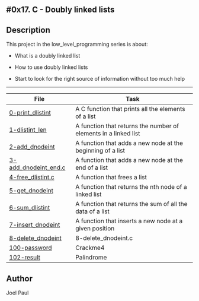#0x17. C - Doubly linked lists
---
## Description

This project in the low_level_programming series is about:

* What is a doubly linked list

* How to use doubly linked lists

* Start to look for the right source of information without too much help

---
File|Task
---|---
[0-print_dlistint](./0-print_dlistint) | A C function that prints all the elements of a list
[1-dlistint_len](./1-dlistint_len) | A function that returns the number of elements in a linked list
[2-add_dnodeint](./2-add_dnodeint) | A function that adds a new node at the beginning of a list
[3-add_dnodeint_end.c ](./3-add_dnodeint_end.c ) | A function that adds a new node at the end of a list
[4-free_dlistint.c ](./4-free_dlistint.c ) | A function that frees a list
[5-get_dnodeint](./5-get_dnodeint) | A function that returns the nth node of a linked list
[6-sum_dlistint](./6-sum_dlistint) | A function that returns the sum of all the data of a list
[7-insert_dnodeint](./7-insert_dnodeint) | A function that inserts a new node at a given position
[8-delete_dnodeint](./8-delete_dnodeint) | 8-delete_dnodeint.c
[100-password ](./100-password ) | Crackme4
[102-result ](./102-result ) | Palindrome

## Author
 Joel Paul

